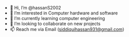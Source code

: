 - 👋 Hi, I’m @hassanS2002
- 👀 I’m interested in Computer hardware and software 
- 🌱 I’m currently learning computer engineering
- 💞️ I’m looking to collaborate on new projects
- 📫 Reach me via Email (siddiquihassan931@gmail.com)

<!---
hassanS2002/hassanS2002 is a ✨ special ✨ repository because its `README.md` (this file) appears on your GitHub profile.
You can click the Preview link to take a look at your changes.
--->
